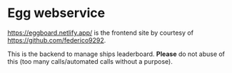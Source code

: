 # Egg webservice

https://eggboard.netlify.app/ is the frontend site by courtesy of https://github.com/federico9292. 

This is the backend to manage ships leaderboard. **Please** do not abuse of this (too many calls/automated calls without a purpose).
